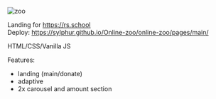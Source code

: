![zoo](https://github.com/Sylphur/Online-zoo/assets/84965849/dd37dcb8-f904-4535-af48-9bc2c276df19)

Landing for https://rs.school  
Deploy: https://sylphur.github.io/Online-zoo/online-zoo/pages/main/

HTML/CSS/Vanilla JS

Features:
 - landing (main/donate)
 - adaptive
 - 2x carousel and amount section 
